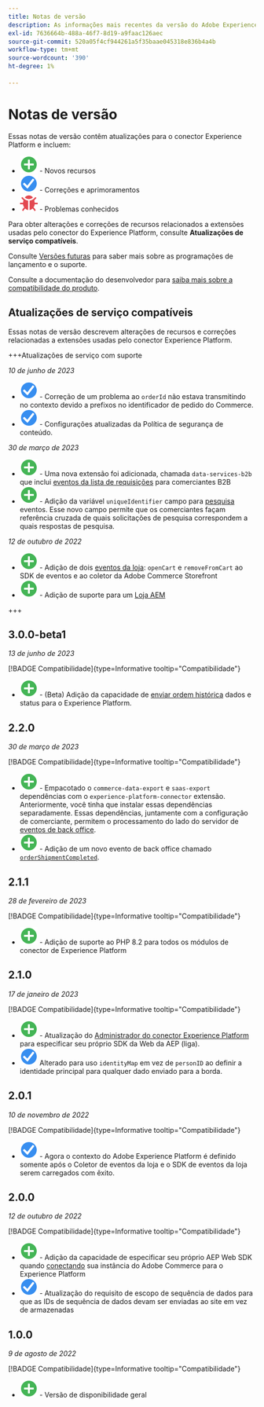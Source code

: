 ```yaml
---
title: Notas de versão
description: As informações mais recentes da versão do Adobe Experience Platform Connector da Adobe Commerce.
exl-id: 7636664b-488a-46f7-8d19-a9faac126aec
source-git-commit: 520a05f4cf944261a5f35baae045318e836b4a4b
workflow-type: tm+mt
source-wordcount: '390'
ht-degree: 1%

---
```


# Notas de versão

Essas notas de versão contêm atualizações para o conector Experience Platform e incluem:

* ![Novo](../assets/new.svg) - Novos recursos
* ![Correção](../assets/fix.svg) - Correções e aprimoramentos
* ![Bug](../assets/bug.svg) - Problemas conhecidos

Para obter alterações e correções de recursos relacionados a extensões usadas pelo conector do Experience Platform, consulte **Atualizações de serviço compatíveis**.

Consulte [Versões futuras](https://experienceleague.adobe.com/docs/commerce-operations/release/planning/schedule.html) para saber mais sobre as programações de lançamento e o suporte.

Consulte a documentação do desenvolvedor para [saiba mais sobre a compatibilidade do produto](https://experienceleague.adobe.com/docs/commerce-operations/release/product-availability.html).

## Atualizações de serviço compatíveis

Essas notas de versão descrevem alterações de recursos e correções relacionadas a extensões usadas pelo conector Experience Platform.

+++Atualizações de serviço com suporte

_10 de junho de 2023_

* ![Correção](../assets/fix.svg) - Correção de um problema ao `orderId` não estava transmitindo no contexto devido a prefixos no identificador de pedido do Commerce.
* ![Correção](../assets/fix.svg) - Configurações atualizadas da Política de segurança de conteúdo.

_30 de março de 2023_

* ![Novo](../assets/new.svg) - Uma nova extensão foi adicionada, chamada `data-services-b2b` que inclui [eventos da lista de requisições](events.md#b2b-events) para comerciantes B2B
* ![Novo](../assets/new.svg) - Adição da variável `uniqueIdentifier` campo para [pesquisa](events.md#search-events) eventos. Esse novo campo permite que os comerciantes façam referência cruzada de quais solicitações de pesquisa correspondem a quais respostas de pesquisa.

_12 de outubro de 2022_

* ![Novo](../assets/new.svg) - Adição de dois [eventos da loja](events.md): `openCart` e `removeFromCart` ao SDK de eventos e ao coletor da Adobe Commerce Storefront
* ![Novo](../assets/new.svg) - Adição de suporte para um [Loja AEM](overview.md#aem-support)

+++

## 3.0.0-beta1

_13 de junho de 2023_

[!BADGE Compatibilidade]{type=Informative tooltip="Compatibilidade"}

* ![Novo](../assets/new.svg) - (Beta) Adição da capacidade de [enviar ordem histórica](connect-data.md#beta-send-historical-order-data) dados e status para o Experience Platform.

## 2.2.0

_30 de março de 2023_

[!BADGE Compatibilidade]{type=Informative tooltip="Compatibilidade"}

* ![Novo](../assets/new.svg) - Empacotado o `commerce-data-export` e `saas-export` dependências com o `experience-platform-connector` extensão. Anteriormente, você tinha que instalar essas dependências separadamente. Essas dependências, juntamente com a configuração de comerciante, permitem o processamento do lado do servidor de [eventos de back office](events.md#back-office-events).
* ![Novo](../assets/new.svg) - Adição de um novo evento de back office chamado [`orderShipmentCompleted`](events.md#ordershipmentcompleted).

## 2.1.1

_28 de fevereiro de 2023_

[!BADGE Compatibilidade]{type=Informative tooltip="Compatibilidade"}

* ![Novo](../assets/new.svg) - Adição de suporte ao PHP 8.2 para todos os módulos de conector de Experience Platform

## 2.1.0

_17 de janeiro de 2023_

[!BADGE Compatibilidade]{type=Informative tooltip="Compatibilidade"}

* ![Novo](../assets/new.svg) - Atualização do [Administrador do conector Experience Platform](connect-data.md) para especificar seu próprio SDK da Web da AEP (liga).
* ![Correção](../assets/fix.svg) Alterado para uso `identityMap` em vez de `personID` ao definir a identidade principal para qualquer dado enviado para a borda.

## 2.0.1

_10 de novembro de 2022_

[!BADGE Compatibilidade]{type=Informative tooltip="Compatibilidade"}

* ![Problema corrigido](../assets/fix.svg) - Agora o contexto do Adobe Experience Platform é definido somente após o Coletor de eventos da loja e o SDK de eventos da loja serem carregados com êxito.

## 2.0.0

_12 de outubro de 2022_

[!BADGE Compatibilidade]{type=Informative tooltip="Compatibilidade"}

* ![Novo](../assets/new.svg) - Adição da capacidade de especificar seu próprio AEP Web SDK quando [conectando](connect-data.md) sua instância do Adobe Commerce para o Experience Platform
* ![Correção](../assets/fix.svg) - Atualização do requisito de escopo de sequência de dados para que as IDs de sequência de dados devam ser enviadas ao site em vez de armazenadas

## 1.0.0

_9 de agosto de 2022_

[!BADGE Compatibilidade]{type=Informative tooltip="Compatibilidade"}

* ![Novo](../assets/new.svg) - Versão de disponibilidade geral
